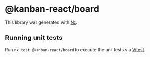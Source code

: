 # @kanban-react/board

This library was generated with [Nx](https://nx.dev).

## Running unit tests

Run `nx test @kanban-react/board` to execute the unit tests via [Vitest](https://vitest.dev/).
